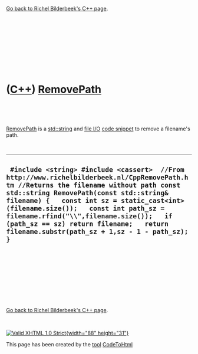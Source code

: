 

[Go back to Richel Bilderbeek's C++ page](Cpp.htm).

 

 

 

 

 

([C++](Cpp.htm)) [RemovePath](CppRemovePath.htm)
================================================

 

 

[RemovePath](CppRemovePath.htm) is a [std::string](CppString.htm) and
[file I/O](CppFileIo.htm) [code snippet](CppCodeSnippets.htm) to remove
a filename's path.

 

  ------------------------------------------------------------------------------------------------------------------------------------------------------------------------------------------------------------------------------------------------------------------------------------------------------------------------------------------------------------------------------------------------------------------
  ` #include <string> #include <cassert>  //From http://www.richelbilderbeek.nl/CppRemovePath.htm //Returns the filename without path const std::string RemovePath(const std::string& filename) {   const int sz = static_cast<int>(filename.size());   const int path_sz = filename.rfind("\\",filename.size());   if (path_sz == sz) return filename;   return filename.substr(path_sz + 1,sz - 1 - path_sz); }`
  ------------------------------------------------------------------------------------------------------------------------------------------------------------------------------------------------------------------------------------------------------------------------------------------------------------------------------------------------------------------------------------------------------------------

 

 

 

 

 

[Go back to Richel Bilderbeek's C++ page](Cpp.htm).



 

[![Valid XHTML 1.0 Strict](valid-xhtml10.png){width="88"
height="31"}](http://validator.w3.org/check?uri=referer)

This page has been created by the [tool](Tools.htm)
[CodeToHtml](ToolCodeToHtml.htm)

